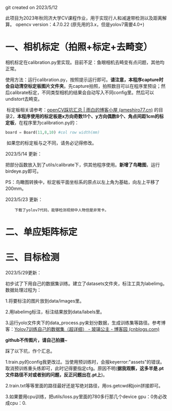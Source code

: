 git created on 2023/5/12

此项目为2023年秋同济大学CV课程作业，用于实现行人和减速带检测以及距离解算。 opencv  version：4.7.0.22 (原先用的3.x，但是yolov7需要4.0+)

# 一、相机标定（拍照+标定+去畸变）

​		相机标定在calibration.py里实现。目前不足：鱼眼相机去畸变有点问题，其他均正常。

​		使用方法：运行calibration.py，按照提示运行即可。**请注意，本程序capture时会自动清空标定板图片文件夹**。先capture拍照，拍照数目可以在程序里预设；然后calibrate标定，不同类型相机的结果会自动写入不同config里。然后可以undistort去畸变。

​		标定板相关请参考：[openCV踩坑汇总 | 雨白的博客小屋 (ameshiro77.cn)](https://www.ameshiro77.cn/posts/4e9580a4.html) 的目录2，**本程序使用的标定板是x方向奇数11个、y方向偶数8个、角点间距1cm的标定板**，在程序里为calibration.py的：

```python
board = Board(11,8,10) #col row width(mm)
```

​		如果您的标定板与之不同，请务必记得修改。



2023/5/14 更新：

​		把部分函数放入到了utils/calibrate下，供其他程序使用。**新增了鸟瞰图**，运行birdeye.py即可。

​		PS：鸟瞰图转换中，标定板平面坐标系的原点以左上角为基础，向左上平移了200mm。

2023/5/23 更新：

        下载了yolov7代码，能够检测视频中人物但是非常卡。



# 二、单应矩阵标定



# 三、目标检测

2023/5/29更新：

初步试了下用自己的数据集训练。建立了datasets文件夹，标注工具为labelimg。数据处理过程为：

1.将要标注的图片放到data/images里。

2.用labelimg标注，标注结果放到data/labels里。

3.运行yolo文件夹下的data_process.py来划分数据，生成训练集等路径。参考博客：[Yolov7训练自己的数据集（超详细） - 玻璃公主 - 博客园 (cnblogs.com)](https://www.cnblogs.com/boligongzhu/p/16718242.html)

**github不传图片，请自己拍摄**~

踩了以下坑，作个汇总。

1.train.py的config我更改过。当使用预训练时，会报keyerror:"assets"的错误。取消预训练重头练即可，此时记得要指定cfg。原因不明(**据我观察，这多半是.pt文件路径不对或者别的问题，反正问题出在.pt上**)。

2.train.txt等等里面的路径最好还是写绝对路径，用os.getcwd和join拼接即可。

3.如果要用cpu训练，把utils/loss.py里面的780多行那几个device gpu：0务必改成cpu：0.